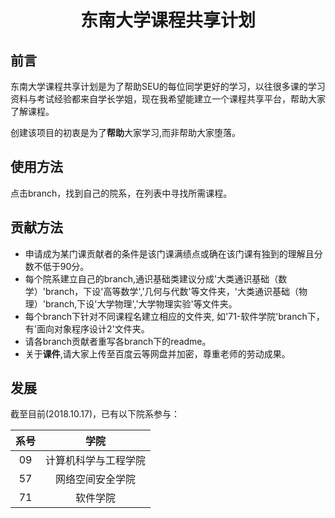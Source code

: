 # <center>东南大学课程共享计划<center>

## 前言
东南大学课程共享计划是为了帮助SEU的每位同学更好的学习，以往很多课的学习资料与考试经验都来自学长学姐，现在我希望能建立一个课程共享平台，帮助大家了解课程。

创建该项目的初衷是为了**帮助**大家学习,而非帮助大家堕落。

## 使用方法
点击branch，找到自己的院系，在列表中寻找所需课程。

## 贡献方法

* 申请成为某门课贡献者的条件是该门课满绩点或确在该门课有独到的理解且分数不低于90分。 
* 每个院系建立自己的branch,通识基础类建议分成'大类通识基础（数学）'branch，下设'高等数学','几何与代数'等文件夹，'大类通识基础（物理）'branch,下设'大学物理','大学物理实验'等文件夹。
* 每个branch下针对不同课程名建立相应的文件夹, 如'71-软件学院'branch下，有'面向对象程序设计2'文件夹。
* 请各branch贡献者重写各branch下的readme。
* 关于**课件**,请大家上传至百度云等网盘并加密，尊重老师的劳动成果。

## 发展
截至目前(2018.10.17)，已有以下院系参与：

| 系号 | 学院 |
|:---:|:---:|
|09|计算机科学与工程学院|
|57|网络空间安全学院|
|71|软件学院| 

